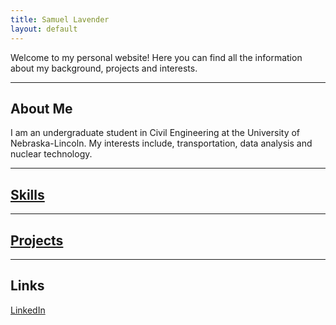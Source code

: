 ```yaml
--- 
title: Samuel Lavender
layout: default
---
```


Welcome to my personal website! Here you can find all the information about my background, projects and interests.

---

## About Me

I am an undergraduate student in Civil Engineering at the University of Nebraska-Lincoln.
My interests include, transportation, data analysis and nuclear technology.

---

## [Skills](skills.md)

---

## [Projects](projects.md)

---

## Links

[LinkedIn](https://www.linkedin.com/in/samuel-lavender1-/)
